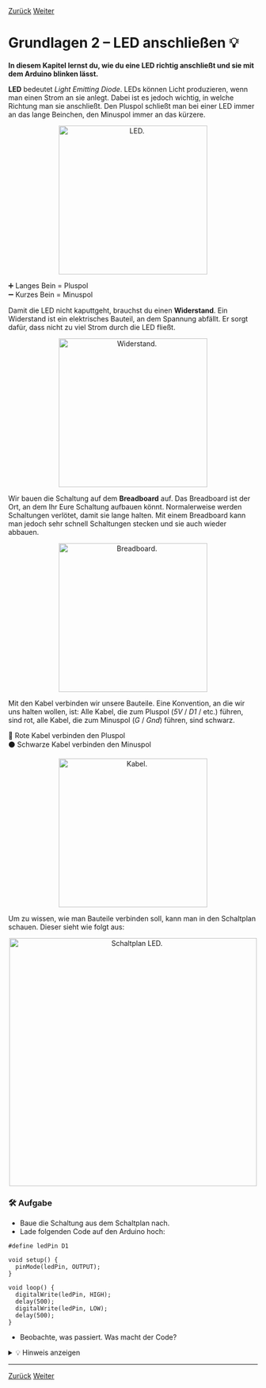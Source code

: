 <link rel="stylesheet" href="assets/css/custom.css">

<div class="nav-container">
  <a href="Grundlagen1" class="button">Zurück</a>
  <a href="Grundlagen3" class="button">Weiter</a>
</div>

# Grundlagen 2 – LED anschließen 💡

**In diesem Kapitel lernst du, wie du eine LED richtig anschließt und sie mit dem Arduino blinken lässt.**

**LED** bedeutet *Light Emitting Diode*. LEDs können Licht produzieren, wenn man einen Strom an sie anlegt. Dabei ist es jedoch wichtig, in welche Richtung man sie anschließt. Den Pluspol schließt man bei einer LED immer an das lange Beinchen, den Minuspol immer an das kürzere.

<p align="center">
  <img src="img/LED_plus_minus.jpg" width="300" class="rounded" alt="LED.">
</p>

<div class="merkbox">
➕ Langes Bein = Pluspol <br> 
➖ Kurzes Bein = Minuspol
</div>

Damit die LED nicht kaputtgeht, brauchst du einen **Widerstand**. Ein Widerstand ist ein elektrisches Bauteil, an dem Spannung abfällt. Er sorgt dafür, dass nicht zu viel Strom durch die LED fließt.

<p align="center">
  <img src="img/widerstand.jpg" width="300" class="rounded" alt="Widerstand.">
</p>

Wir bauen die Schaltung auf dem **Breadboard** auf. Das Breadboard ist der Ort, an dem Ihr Eure Schaltung aufbauen könnt. Normalerweise werden Schaltungen verlötet, damit sie lange halten. Mit einem Breadboard kann man jedoch sehr schnell Schaltungen stecken und sie auch wieder abbauen.

<p align="center">
  <img src="img/breadboard.jpg" width="300" class="rounded" alt="Breadboard.">
</p>

Mit den Kabel verbinden wir unsere Bauteile. Eine Konvention, an die wir uns halten wollen, ist: Alle Kabel, die zum Pluspol (*5V* / *D1* / etc.) führen, sind rot, alle Kabel, die zum Minuspol (*G* / *Gnd*) führen, sind schwarz.

<div class="merkbox">
🔴 Rote Kabel verbinden den Pluspol  <br> 
⚫ Schwarze Kabel verbinden den Minuspol
</div>

<p align="center">
  <img src="img/kabel_plus_minus.jpg" width="300" class="rounded" alt="Kabel.">
</p>

Um zu wissen, wie man Bauteile verbinden soll, kann man in den Schaltplan schauen. Dieser sieht wie folgt aus:

<p align="center">
  <img src="img/Schaltung_g2.jpg" width="500" class="rounded" alt="Schaltplan LED.">
</p>


<div class="aufgabe">
<h3>🛠️ Aufgabe</h3>
<ul>
  <li>Baue die Schaltung aus dem Schaltplan nach.</li>
  <li>Lade folgenden Code auf den Arduino hoch:</li>
</ul>

<pre><code>#define ledPin D1

void setup() {
  pinMode(ledPin, OUTPUT);
}

void loop() {
  digitalWrite(ledPin, HIGH);
  delay(500);
  digitalWrite(ledPin, LOW);
  delay(500);
}
</code></pre>

<ul>
  <li>Beobachte, was passiert. Was macht der Code?</li>
</ul>
</div>

<details>
<summary>💡 Hinweis anzeigen</summary>
<p><em>Wenn du nichts beobachten kannst, überprüfe bitte deine Schaltung.</em></p>
</details>

---

<div class="nav-container">
  <a href="Grundlagen1" class="button">Zurück</a>
  <a href="Grundlagen3" class="button">Weiter</a>
</div>
